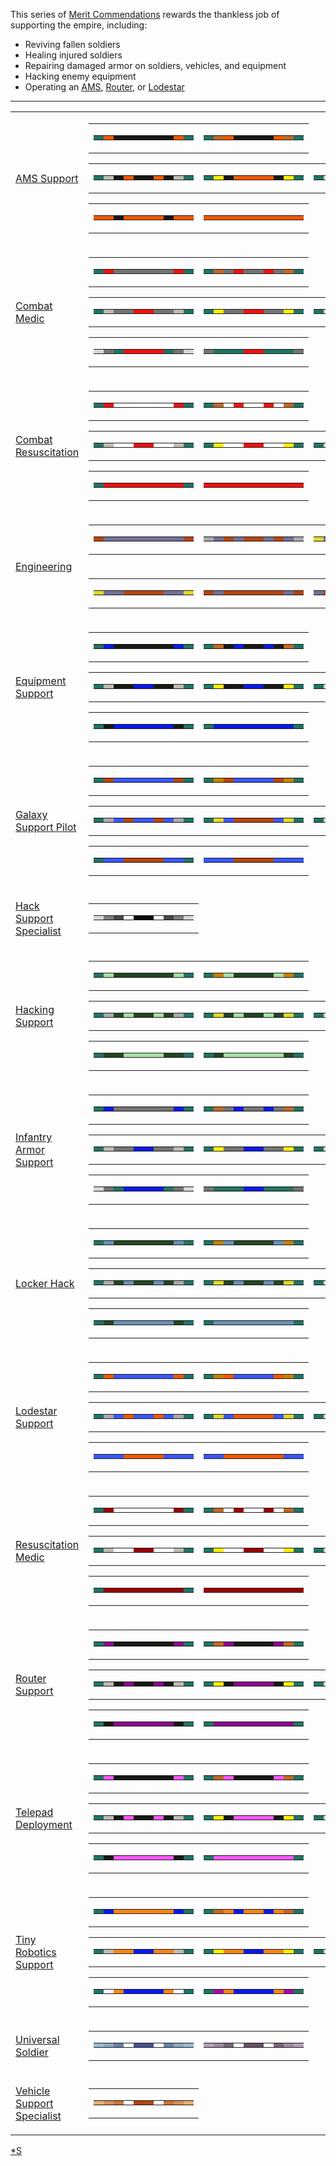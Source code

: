 This series of [Merit Commendations](Merit_Commendations.md) rewards the
thankless job of supporting the empire, including:

- Reviving fallen soldiers
- Healing injured soldiers
- Repairing damaged armor on soldiers, vehicles, and equipment
- Hacking enemy equipment
- Operating an [AMS](../vehicles/Advanced_Mobile_Station.md),
  [Router](../vehicles/Router.md), or [Lodestar](../vehicles/Lodestar.md)

<hr>
<table class="gc">
<tr>
<td>

[AMS Support](AMS_Support.md)

</td>
<td class="mitd">
<table class="qfive">
<tr>
<td>
<table class="mir">
<tr>
<td bgcolor="#217464">
</td>
<td bgcolor="#F15800">
</td>
<td bgcolor="#171814">
</td>
<td bgcolor="#171814">
</td>
<td bgcolor="#171814">
</td>
<td bgcolor="#171814">
</td>
<td bgcolor="#171814">
</td>
<td bgcolor="#171814">
</td>
<td bgcolor="#F15800">
</td>
<td bgcolor="#217464">
</td>
</tr>
</table>
</td>
<td>
<table class="mir">
<tr>
<td bgcolor="#217464">
</td>
<td bgcolor="#C26824">
</td>
<td bgcolor="#F15800">
</td>
<td bgcolor="#171814">
</td>
<td bgcolor="#171814">
</td>
<td bgcolor="#171814">
</td>
<td bgcolor="#171814">
</td>
<td bgcolor="#F15800">
</td>
<td bgcolor="#C26824">
</td>
<td bgcolor="#217464">
</td>
</tr>
</table>
</td>
</tr>
</table>
<table class="gc">
<tr>
<td>
<table class="mir">
<tr>
<td bgcolor="#217464">
</td>
<td bgcolor="#BEBCB1">
</td>
<td bgcolor="#171814">
</td>
<td bgcolor="#F15800">
</td>
<td bgcolor="#171814">
</td>
<td bgcolor="#171814">
</td>
<td bgcolor="#F15800">
</td>
<td bgcolor="#171814">
</td>
<td bgcolor="#BEBCB1">
</td>
<td bgcolor="#217464">
</td>
</tr>
</table>
</td>
<td>
<table class="mir">
<tr>
<td bgcolor="#217464">
</td>
<td bgcolor="#FEEF04">
</td>
<td bgcolor="#171814">
</td>
<td bgcolor="#F15800">
</td>
<td bgcolor="#F15800">
</td>
<td bgcolor="#F15800">
</td>
<td bgcolor="#F15800">
</td>
<td bgcolor="#171814">
</td>
<td bgcolor="#FEEF04">
</td>
<td bgcolor="#217464">
</td>
</tr>
</table>
</td>
<td>
<table class="mir">
<tr>
<td bgcolor="#217464">
</td>
<td bgcolor="#D7D7D8">
</td>
<td bgcolor="#171814">
</td>
<td bgcolor="#F15800">
</td>
<td bgcolor="#F15800">
</td>
<td bgcolor="#F15800">
</td>
<td bgcolor="#F15800">
</td>
<td bgcolor="#171814">
</td>
<td bgcolor="#D7D7D8">
</td>
<td bgcolor="#217464">
</td>
</tr>
</table>
</td>
</tr>
</table>
<table class="qfive">
<tr>
<td>
<table class="mir">
<tr>
<td bgcolor="#F15800">
</td>
<td bgcolor="#F15800">
</td>
<td bgcolor="#171814">
</td>
<td bgcolor="#F15800">
</td>
<td bgcolor="#F15800">
</td>
<td bgcolor="#F15800">
</td>
<td bgcolor="#F15800">
</td>
<td bgcolor="#171814">
</td>
<td bgcolor="#F15800">
</td>
<td bgcolor="#F15800">
</td>
</tr>
</table>
</td>
<td>
<table class="mir">
<tr>
<td bgcolor="#F15800">
</td>
<td bgcolor="#F15800">
</td>
<td bgcolor="#F15800">
</td>
<td bgcolor="#F15800">
</td>
<td bgcolor="#F15800">
</td>
<td bgcolor="#F15800">
</td>
<td bgcolor="#F15800">
</td>
<td bgcolor="#F15800">
</td>
<td bgcolor="#F15800">
</td>
<td bgcolor="#F15800">
</tr>
</table>
</td>
</tr>
</table>
</td>
</tr>
<tr>
<td>

[Combat Medic](Combat_Medic.md)

</td>
<td class="mitd">
<table class="qfive">
<tr>
<td>
<table class="mir">
<tr>
<td bgcolor="#217464">
</td>
<td bgcolor="#F2100F">
</td>
<td bgcolor="#757473">
</td>
<td bgcolor="#757473">
</td>
<td bgcolor="#757473">
</td>
<td bgcolor="#757473">
</td>
<td bgcolor="#757473">
</td>
<td bgcolor="#757473">
</td>
<td bgcolor="#F2100F">
</td>
<td bgcolor="#217464">
</td>
</tr>
</table>
</td>
<td>
<table class="mir">
<tr>
<td bgcolor="#217464">
</td>
<td bgcolor="#C26824">
</td>
<td bgcolor="#757473">
</td>
<td bgcolor="#F2100F">
</td>
<td bgcolor="#757473">
</td>
<td bgcolor="#757473">
</td>
<td bgcolor="#F2100F">
</td>
<td bgcolor="#757473">
</td>
<td bgcolor="#C26824">
</td>
<td bgcolor="#217464">
</td>
</tr>
</table>
</td>
</tr>
</table>
<table class="gc">
<tr>
<td>
<table class="mir">
<tr>
<td bgcolor="#217464">
</td>
<td bgcolor="#BEBCB1">
</td>
<td bgcolor="#757473">
</td>
<td bgcolor="#757473">
</td>
<td bgcolor="#F2100F">
</td>
<td bgcolor="#F2100F">
</td>
<td bgcolor="#757473">
</td>
<td bgcolor="#757473">
</td>
<td bgcolor="#BEBCB1">
</td>
<td bgcolor="#217464">
</td>
</tr>
</table>
</td>
<td>
<table  class="mir">
<tr>
<td bgcolor="#217464">
</td>
<td bgcolor="#FEEF04">
</td>
<td bgcolor="#757473">
</td>
<td bgcolor="#757473">
</td>
<td bgcolor="#F2100F">
</td>
<td bgcolor="#F2100F">
</td>
<td bgcolor="#757473">
</td>
<td bgcolor="#757473">
</td>
<td bgcolor="#FEEF04">
</td>
<td bgcolor="#217464">
</td>
</tr>
</table>
</td>
<td>
<table  class="mir">
<tr>
<td bgcolor="#217464">
</td>
<td bgcolor="#D7D7D8">
</td>
<td bgcolor="#757473">
</td>
<td bgcolor="#F2100F">
</td>
<td bgcolor="#F2100F">
</td>
<td bgcolor="#F2100F">
</td>
<td bgcolor="#F2100F">
</td>
<td bgcolor="#757473">
</td>
<td bgcolor="#D7D7D8">
</td>
<td bgcolor="#217464">
</td>
</tr>
</table>
</td>
</tr>
</table>
<table class="qfive">
<tr>
<td>
<table class="mir">
<tr>
<td bgcolor="#D7D7D8">
</td>
<td bgcolor="#757473">
</td>
<td bgcolor="#217464">
</td>
<td bgcolor="#F2100F">
</td>
<td bgcolor="#F2100F">
</td>
<td bgcolor="#F2100F">
</td>
<td bgcolor="#F2100F">
</td>
<td bgcolor="#217464">
</td>
<td bgcolor="#757473">
</td>
<td bgcolor="#D7D7D8">
</td>
</tr>
</table>
</td>
<td>
<table  class="mir">
<tr>
<td bgcolor="#757473">
</td>
<td bgcolor="#217464">
</td>
<td bgcolor="#217464">
</td>
<td bgcolor="#217464">
</td>
<td bgcolor="#F2100F">
</td>
<td bgcolor="#F2100F">
</td>
<td bgcolor="#217464">
</td>
<td bgcolor="#217464">
</td>
<td bgcolor="#217464">
</td>
<td bgcolor="#757473">
</tr>
</table>
</td>
</tr>
</table>
</td>
</tr>
<tr>
<td>

[Combat Resuscitation](Combat_Resuscitation.md)

</td>
<td class="mitd">
<table class="qfive">
<tr>
<td>
<table class="mir">
<tr>
<td bgcolor="#217464">
</td>
<td bgcolor="#F2100F">
</td>
<td bgcolor="#FEFEFE">
</td>
<td bgcolor="#FEFEFE">
</td>
<td bgcolor="#FEFEFE">
</td>
<td bgcolor="#FEFEFE">
</td>
<td bgcolor="#FEFEFE">
</td>
<td bgcolor="#FEFEFE">
</td>
<td bgcolor="#F2100F">
</td>
<td bgcolor="#217464">
</td>
</tr>
</table>
</td>
<td>
<table  class="mir">
<tr>
<td bgcolor="#217464">
</td>
<td bgcolor="#C26824">
</td>
<td bgcolor="#FEFEFE">
</td>
<td bgcolor="#F2100F">
</td>
<td bgcolor="#FEFEFE">
</td>
<td bgcolor="#FEFEFE">
</td>
<td bgcolor="#F2100F">
</td>
<td bgcolor="#FEFEFE">
</td>
<td bgcolor="#C26824">
</td>
<td bgcolor="#217464">
</td>
</tr>
</table>
</td>
</tr>
</table>
<table class="gc">
<tr>
<td>
<table class="mir">
<tr>
<td bgcolor="#217464">
</td>
<td bgcolor="#BEBCB1">
</td>
<td bgcolor="#FEFEFE">
</td>
<td bgcolor="#FEFEFE">
</td>
<td bgcolor="#F2100F">
</td>
<td bgcolor="#F2100F">
</td>
<td bgcolor="#FEFEFE">
</td>
<td bgcolor="#FEFEFE">
</td>
<td bgcolor="#BEBCB1">
</td>
<td bgcolor="#217464">
</td>
</tr>
</table>
</td>
<td>
<table  class="mir">
<tr>
<td bgcolor="#217464">
</td>
<td bgcolor="#FEEF04">
</td>
<td bgcolor="#FEFEFE">
</td>
<td bgcolor="#FEFEFE">
</td>
<td bgcolor="#F2100F">
</td>
<td bgcolor="#F2100F">
</td>
<td bgcolor="#FEFEFE">
</td>
<td bgcolor="#FEFEFE">
</td>
<td bgcolor="#FEEF04">
</td>
<td bgcolor="#217464">
</td>
</tr>
</table>
</td>
<td>
<table  class="mir">
<tr>
<td bgcolor="#217464">
</td>
<td bgcolor="#D7D7D8">
</td>
<td bgcolor="#F2100F">
</td>
<td bgcolor="#F2100F">
</td>
<td bgcolor="#F2100F">
</td>
<td bgcolor="#F2100F">
</td>
<td bgcolor="#F2100F">
</td>
<td bgcolor="#F2100F">
</td>
<td bgcolor="#D7D7D8">
</td>
<td bgcolor="#217464">
</td>
</tr>
</table>
</td>
</tr>
</table>
<table class="qfive">
<tr>
<td>
<table class="mir">
<tr>
<td bgcolor="#217464">
</td>
<td bgcolor="#F2100F">
</td>
<td bgcolor="#F2100F">
</td>
<td bgcolor="#F2100F">
</td>
<td bgcolor="#F2100F">
</td>
<td bgcolor="#F2100F">
</td>
<td bgcolor="#F2100F">
</td>
<td bgcolor="#F2100F">
</td>
<td bgcolor="#F2100F">
</td>
<td bgcolor="#217464">
</td>
</tr>
</table>
</td>
<td>
<table  class="mir">
<tr>
<td bgcolor="#F2100F">
</td>
<td bgcolor="#F2100F">
</td>
<td bgcolor="#F2100F">
</td>
<td bgcolor="#F2100F">
</td>
<td bgcolor="#F2100F">
</td>
<td bgcolor="#F2100F">
</td>
<td bgcolor="#F2100F">
</td>
<td bgcolor="#F2100F">
</td>
<td bgcolor="#F2100F">
</td>
<td bgcolor="#F2100F">
</tr>
</table>
</td>
</tr>
</table>
</td>
</tr>
<tr>
<td rowspan="2">

[Engineering](Engineering_(Merit).md)

</td>
<td class="mit">
<table  class="gc">
<tr>
<td>
<table class="mir">
<tr>
<td bgcolor="#B7440E">
</td>
<td bgcolor="#726F9A">
</td>
<td bgcolor="#726F9A">
</td>
<td bgcolor="#726F9A">
</td>
<td bgcolor="#726F9A">
</td>
<td bgcolor="#726F9A">
</td>
<td bgcolor="#726F9A">
</td>
<td bgcolor="#726F9A">
</td>
<td bgcolor="#726F9A">
</td>
<td bgcolor="#B7440E">
</td>
</tr>
</table>
</td>
<td>
<table class="mir">
<tr>
<td bgcolor="#AAAAAA">
</td>
<td bgcolor="#726F9A">
</td>
<td bgcolor="#B7440E">
</td>
<td bgcolor="#726F9A">
</td>
<td bgcolor="#B7440E">
</td>
<td bgcolor="#B7440E">
</td>
<td bgcolor="#726F9A">
</td>
<td bgcolor="#B7440E">
</td>
<td bgcolor="#726F9A">
</td>
<td bgcolor="#AAAAAA">
</td>
</tr>
</table>
</td>
<td>
<table class="mir">
<tr>
<td bgcolor="#DFD928">
</td>
<td bgcolor="#726F9A">
</td>
<td bgcolor="#726F9A">
</td>
<td bgcolor="#B7440E">
</td>
<td bgcolor="#B7440E">
</td>
<td bgcolor="#B7440E">
</td>
<td bgcolor="#B7440E">
</td>
<td bgcolor="#726F9A">
</td>
<td bgcolor="#726F9A">
</td>
<td bgcolor="#DFD928">
</td>
</tr>
</table>
</td>
</tr>
</table>
</td>
</tr>
<td class="mib">
<table  class="gc">
<tr>
<td>
<table class="mir">
<tr>
<td bgcolor="#DFD928">
</td>
<td bgcolor="#726F9A">
</td>
<td bgcolor="#726F9A">
</td>
<td bgcolor="#B7440E">
</td>
<td bgcolor="#B7440E">
</td>
<td bgcolor="#B7440E">
</td>
<td bgcolor="#B7440E">
</td>
<td bgcolor="#726F9A">
</td>
<td bgcolor="#726F9A">
</td>
<td bgcolor="#DFD928">
</td>
</tr>
</table>
</td>
<td>
<table class="mir">
<tr>
<td bgcolor="#B7440E">
</td>
<td bgcolor="#726F9A">
</td>
<td bgcolor="#B7440E">
</td>
<td bgcolor="#B7440E">
</td>
<td bgcolor="#B7440E">
</td>
<td bgcolor="#B7440E">
</td>
<td bgcolor="#B7440E">
</td>
<td bgcolor="#B7440E">
</td>
<td bgcolor="#726F9A">
</td>
<td bgcolor="#B7440E">
</td>
</tr>
</table>
</td>
<td>
<table class="mir">
<tr>
<td bgcolor="#726F9A">
</td>
<td bgcolor="#B7440E">
</td>
<td bgcolor="#B7440E">
</td>
<td bgcolor="#B7440E">
</td>
<td bgcolor="#B7440E">
</td>
<td bgcolor="#B7440E">
</td>
<td bgcolor="#B7440E">
</td>
<td bgcolor="#B7440E">
</td>
<td bgcolor="#B7440E">
</td>
<td bgcolor="#726F9A">
</td>
</tr>
</table>
</td>
</tr>
</table>
</td>
<tr>
<td>

[Equipment Support](Equipment_Support.md)

</td>
<td class="mitd">
<table class="qfive">
<tr>
<td>
<table class="mir">
<tr>
<td bgcolor="#217464">
</td>
<td bgcolor="#0918F0">
</td>
<td bgcolor="#171814">
</td>
<td bgcolor="#171814">
</td>
<td bgcolor="#171814">
</td>
<td bgcolor="#171814">
</td>
<td bgcolor="#171814">
</td>
<td bgcolor="#171814">
</td>
<td bgcolor="#0918F0">
</td>
<td bgcolor="#217464">
</td>
</tr>
</table>
</td>
<td>
<table  class="mir">
<tr>
<td bgcolor="#217464">
</td>
<td bgcolor="#C26824">
</td>
<td bgcolor="#171814">
</td>
<td bgcolor="#0918F0">
</td>
<td bgcolor="#171814">
</td>
<td bgcolor="#171814">
</td>
<td bgcolor="#0918F0">
</td>
<td bgcolor="#171814">
</td>
<td bgcolor="#C26824">
</td>
<td bgcolor="#217464">
</td>
</tr>
</table>
</td>
</tr>
</table>
<table class="gc">
<tr>
<td>
<table class="mir">
<tr>
<td bgcolor="#217464">
</td>
<td bgcolor="#BEBCB1">
</td>
<td bgcolor="#171814">
</td>
<td bgcolor="#171814">
</td>
<td bgcolor="#0918F0">
</td>
<td bgcolor="#0918F0">
</td>
<td bgcolor="#171814">
</td>
<td bgcolor="#171814">
</td>
<td bgcolor="#BEBCB1">
</td>
<td bgcolor="#217464">
</td>
</tr>
</table>
</td>
<td>
<table  class="mir">
<tr>
<td bgcolor="#217464">
</td>
<td bgcolor="#FEEF04">
</td>
<td bgcolor="#171814">
</td>
<td bgcolor="#171814">
</td>
<td bgcolor="#0918F0">
</td>
<td bgcolor="#0918F0">
</td>
<td bgcolor="#171814">
</td>
<td bgcolor="#171814">
</td>
<td bgcolor="#FEEF04">
</td>
<td bgcolor="#217464">
</td>
</tr>
</table>
</td>
<td>
<table  class="mir">
<tr>
<td bgcolor="#217464">
</td>
<td bgcolor="#D7D7D8">
</td>
<td bgcolor="#171814">
</td>
<td bgcolor="#0918F0">
</td>
<td bgcolor="#0918F0">
</td>
<td bgcolor="#0918F0">
</td>
<td bgcolor="#0918F0">
</td>
<td bgcolor="#171814">
</td>
<td bgcolor="#D7D7D8">
</td>
<td bgcolor="#217464">
</td>
</tr>
</table>
</td>
</tr>
</table>
<table class="qfive">
<tr>
<td>
<table class="mir">
<tr>
<td bgcolor="#217464">
</td>
<td bgcolor="#171814">
</td>
<td bgcolor="#0918F0">
</td>
<td bgcolor="#0918F0">
</td>
<td bgcolor="#0918F0">
</td>
<td bgcolor="#0918F0">
</td>
<td bgcolor="#0918F0">
</td>
<td bgcolor="#0918F0">
</td>
<td bgcolor="#171814">
</td>
<td bgcolor="#217464">
</td>
</tr>
</table>
</td>
<td>
<table  class="mir">
<tr>
<td bgcolor="#217464">
</td>
<td bgcolor="#0918F0">
</td>
<td bgcolor="#0918F0">
</td>
<td bgcolor="#0918F0">
</td>
<td bgcolor="#0918F0">
</td>
<td bgcolor="#0918F0">
</td>
<td bgcolor="#0918F0">
</td>
<td bgcolor="#0918F0">
</td>
<td bgcolor="#0918F0">
</td>
<td bgcolor="#217464">
</tr>
</table>
</td>
</tr>
</table>
</td>
</tr>
<tr>
<td>

[Galaxy Support Pilot](Galaxy_Support_Pilot.md)

</td>
<td class="mitd">
<table class="qfive">
<tr>
<td>
<table class="mir">
<tr>
<td bgcolor="#217464">
</td>
<td bgcolor="#B6450E">
</td>
<td bgcolor="#3B57FE">
</td>
<td bgcolor="#3B57FE">
</td>
<td bgcolor="#3B57FE">
</td>
<td bgcolor="#3B57FE">
</td>
<td bgcolor="#3B57FE">
</td>
<td bgcolor="#3B57FE">
</td>
<td bgcolor="#B6450E">
</td>
<td bgcolor="#217464">
</td>
</tr>
</table>
</td>
<td>
<table  class="mir">
<tr>
<td bgcolor="#217464">
</td>
<td bgcolor="#C58200">
</td>
<td bgcolor="#B6450E">
</td>
<td bgcolor="#3B57FE">
</td>
<td bgcolor="#3B57FE">
</td>
<td bgcolor="#3B57FE">
</td>
<td bgcolor="#3B57FE">
</td>
<td bgcolor="#B6450E">
</td>
<td bgcolor="#C58200">
</td>
<td bgcolor="#217464">
</td>
</tr>
</table>
</td>
</tr>
</table>
<table class="gc">
<tr>
<td>
<table class="mir">
<tr>
<td bgcolor="#217464">
</td>
<td bgcolor="#AAAAAA">
</td>
<td bgcolor="#3B57FE">
</td>
<td bgcolor="#B6450E">
</td>
<td bgcolor="#3B57FE">
</td>
<td bgcolor="#3B57FE">
</td>
<td bgcolor="#B6450E">
</td>
<td bgcolor="#3B57FE">
</td>
<td bgcolor="#AAAAAA">
</td>
<td bgcolor="#217464">
</td>
</tr>
</table>
</td>
<td>
<table  class="mir">
<tr>
<td bgcolor="#217464">
</td>
<td bgcolor="#DFD928">
</td>
<td bgcolor="#3B57FE">
</td>
<td bgcolor="#B6450E">
</td>
<td bgcolor="#B6450E">
</td>
<td bgcolor="#B6450E">
</td>
<td bgcolor="#B6450E">
</td>
<td bgcolor="#3B57FE">
</td>
<td bgcolor="#DFD928">
</td>
<td bgcolor="#217464">
</td>
</tr>
</table>
</td>
<td>
<table  class="mir">
<tr>
<td bgcolor="#217464">
</td>
<td bgcolor="#D8D5DC">
</td>
<td bgcolor="#3B57FE">
</td>
<td bgcolor="#B6450E">
</td>
<td bgcolor="#B6450E">
</td>
<td bgcolor="#B6450E">
</td>
<td bgcolor="#B6450E">
</td>
<td bgcolor="#3B57FE">
</td>
<td bgcolor="#D8D5DC">
</td>
<td bgcolor="#217464">
</td>
</tr>
</table>
</td>
</tr>
</table>
<table class="qfive">
<tr>
<td>
<table class="mir">
<tr>
<td bgcolor="#217464">
</td>
<td bgcolor="#3B57FE">
</td>
<td bgcolor="#3B57FE">
</td>
<td bgcolor="#B6450E">
</td>
<td bgcolor="#B6450E">
</td>
<td bgcolor="#B6450E">
</td>
<td bgcolor="#B6450E">
</td>
<td bgcolor="#3B57FE">
</td>
<td bgcolor="#3B57FE">
</td>
<td bgcolor="#217464">
</td>
</tr>
</table>
</td>
<td>
<table  class="mir">
<tr>
<td bgcolor="#3B57FE">
</td>
<td bgcolor="#3B57FE">
</td>
<td bgcolor="#3B57FE">
</td>
<td bgcolor="#B6450E">
</td>
<td bgcolor="#B6450E">
</td>
<td bgcolor="#B6450E">
</td>
<td bgcolor="#B6450E">
</td>
<td bgcolor="#3B57FE">
</td>
<td bgcolor="#3B57FE">
</td>
<td bgcolor="#3B57FE">
</tr>
</table>
</td>
</tr>
</table>
</td>
</tr>
<tr>
<td>

[Hack Support Specialist](Hack_Support_Specialist.md)

</td>
<td class="mitd">
<table  class="gc">
<tr>
<td>
<table class="qone">
<tr>
<td bgcolor="#d7d7d8">
</td>
<td bgcolor="#7d7d7e">
</td>
<td bgcolor="#474747">
</td>
<td bgcolor="#fefefe">
</td>
<td bgcolor="#0d090a">
</td>
<td bgcolor="#0d090a">
</td>
<td bgcolor="#fefefe">
</td>
<td bgcolor="#474747">
</td>
<td bgcolor="#7d7d7e">
</td>
<td bgcolor="#d7d7d8">
</td>
</tr>
</table>
</td>
</tr>
</table>
</tr>
<tr>
<td>

[Hacking Support](Hacking_Support.md)

</td>
<td class="mitd">
<table class="qfive">
<tr>
<td>
<table class="mir">
<tr>
<td bgcolor="#217464">
</td>
<td bgcolor="#A7E1A2">
</td>
<td bgcolor="#224521">
</td>
<td bgcolor="#224521">
</td>
<td bgcolor="#224521">
</td>
<td bgcolor="#224521">
</td>
<td bgcolor="#224521">
</td>
<td bgcolor="#224521">
</td>
<td bgcolor="#A7E1A2">
</td>
<td bgcolor="#217464">
</td>
</tr>
</table>
</td>
<td>
<table  class="mir">
<tr>
<td bgcolor="#217464">
</td>
<td bgcolor="#C58200">
</td>
<td bgcolor="#A7E1A2">
</td>
<td bgcolor="#224521">
</td>
<td bgcolor="#224521">
</td>
<td bgcolor="#224521">
</td>
<td bgcolor="#224521">
</td>
<td bgcolor="#A7E1A2">
</td>
<td bgcolor="#C58200">
</td>
<td bgcolor="#217464">
</td>
</tr>
</table>
</td>
</tr>
</table>
<table class="gc">
<tr>
<td>
<table class="mir">
<tr>
<td bgcolor="#217464">
</td>
<td bgcolor="#AAAAAA">
</td>
<td bgcolor="#224521">
</td>
<td bgcolor="#A7E1A2">
</td>
<td bgcolor="#224521">
</td>
<td bgcolor="#224521">
</td>
<td bgcolor="#A7E1A2">
</td>
<td bgcolor="#224521">
</td>
<td bgcolor="#AAAAAA">
</td>
<td bgcolor="#217464">
</td>
</tr>
</table>
</td>
<td>
<table  class="mir">
<tr>
<td bgcolor="#217464">
</td>
<td bgcolor="#DFD928">
</td>
<td bgcolor="#224521">
</td>
<td bgcolor="#A7E1A2">
</td>
<td bgcolor="#224521">
</td>
<td bgcolor="#224521">
</td>
<td bgcolor="#A7E1A2">
</td>
<td bgcolor="#224521">
</td>
<td bgcolor="#DFD928">
</td>
<td bgcolor="#217464">
</td>
</tr>
</table>
</td>
<td>
<table  class="mir">
<tr>
<td bgcolor="#217464">
</td>
<td bgcolor="#D8D5DC">
</td>
<td bgcolor="#224521">
</td>
<td bgcolor="#A7E1A2">
</td>
<td bgcolor="#A7E1A2">
</td>
<td bgcolor="#A7E1A2">
</td>
<td bgcolor="#A7E1A2">
</td>
<td bgcolor="#224521">
</td>
<td bgcolor="#D8D5DC">
</td>
<td bgcolor="#217464">
</td>
</tr>
</table>
</td>
</tr>
</table>
<table class="qfive">
<tr>
<td>
<table class="mir">
<tr>
<td bgcolor="#217464">
</td>
<td bgcolor="#224521">
</td>
<td bgcolor="#224521">
</td>
<td bgcolor="#A7E1A2">
</td>
<td bgcolor="#A7E1A2">
</td>
<td bgcolor="#A7E1A2">
</td>
<td bgcolor="#A7E1A2">
</td>
<td bgcolor="#224521">
</td>
<td bgcolor="#224521">
</td>
<td bgcolor="#217464">
</td>
</tr>
</table>
</td>
<td>
<table  class="mir">
<tr>
<td bgcolor="#217464">
</td>
<td bgcolor="#224521">
</td>
<td bgcolor="#A7E1A2">
</td>
<td bgcolor="#A7E1A2">
</td>
<td bgcolor="#A7E1A2">
</td>
<td bgcolor="#A7E1A2">
</td>
<td bgcolor="#A7E1A2">
</td>
<td bgcolor="#A7E1A2">
</td>
<td bgcolor="#224521">
</td>
<td bgcolor="#217464">
</tr>
</table>
</td>
</tr>
</table>
</td>
</tr>
<tr>
<td>

[Infantry Armor Support](Infantry_Armor_Support.md)

</td>
<td class="mitd">
<table class="qfive">
<tr>
<td>
<table class="mir">
<tr>
<td bgcolor="#217464">
</td>
<td bgcolor="#0918F0">
</td>
<td bgcolor="#757473">
</td>
<td bgcolor="#757473">
</td>
<td bgcolor="#757473">
</td>
<td bgcolor="#757473">
</td>
<td bgcolor="#757473">
</td>
<td bgcolor="#757473">
</td>
<td bgcolor="#0918F0">
</td>
<td bgcolor="#217464">
</td>
</tr>
</table>
</td>
<td>
<table  class="mir">
<tr>
<td bgcolor="#217464">
</td>
<td bgcolor="#C26824">
</td>
<td bgcolor="#757473">
</td>
<td bgcolor="#0918F0">
</td>
<td bgcolor="#757473">
</td>
<td bgcolor="#757473">
</td>
<td bgcolor="#0918F0">
</td>
<td bgcolor="#757473">
</td>
<td bgcolor="#C26824">
</td>
<td bgcolor="#217464">
</td>
</tr>
</table>
</td>
</tr>
</table>
<table class="gc">
<tr>
<td>
<table class="mir">
<tr>
<td bgcolor="#217464">
</td>
<td bgcolor="#BEBCB1">
</td>
<td bgcolor="#757473">
</td>
<td bgcolor="#757473">
</td>
<td bgcolor="#0918F0">
</td>
<td bgcolor="#0918F0">
</td>
<td bgcolor="#757473">
</td>
<td bgcolor="#757473">
</td>
<td bgcolor="#BEBCB1">
</td>
<td bgcolor="#217464">
</td>
</tr>
</table>
</td>
<td>
<table  class="mir">
<tr>
<td bgcolor="#217464">
</td>
<td bgcolor="#FEEF04">
</td>
<td bgcolor="#757473">
</td>
<td bgcolor="#757473">
</td>
<td bgcolor="#0918F0">
</td>
<td bgcolor="#0918F0">
</td>
<td bgcolor="#757473">
</td>
<td bgcolor="#757473">
</td>
<td bgcolor="#FEEF04">
</td>
<td bgcolor="#217464">
</td>
</tr>
</table>
</td>
<td>
<table  class="mir">
<tr>
<td bgcolor="#217464">
</td>
<td bgcolor="#D7D7D8">
</td>
<td bgcolor="#757473">
</td>
<td bgcolor="#0918F0">
</td>
<td bgcolor="#0918F0">
</td>
<td bgcolor="#0918F0">
</td>
<td bgcolor="#0918F0">
</td>
<td bgcolor="#757473">
</td>
<td bgcolor="#D7D7D8">
</td>
<td bgcolor="#217464">
</td>
</tr>
</table>
</td>
</tr>
</table>
<table class="qfive">
<tr>
<td>
<table class="mir">
<tr>
<td bgcolor="#D7D7D8">
</td>
<td bgcolor="#757473">
</td>
<td bgcolor="#217464">
</td>
<td bgcolor="#0918F0">
</td>
<td bgcolor="#0918F0">
</td>
<td bgcolor="#0918F0">
</td>
<td bgcolor="#0918F0">
</td>
<td bgcolor="#217464">
</td>
<td bgcolor="#757473">
</td>
<td bgcolor="#D7D7D8">
</td>
</tr>
</table>
</td>
<td>
<table  class="mir">
<tr>
<td bgcolor="#757473">
</td>
<td bgcolor="#217464">
</td>
<td bgcolor="#217464">
</td>
<td bgcolor="#217464">
</td>
<td bgcolor="#0918F0">
</td>
<td bgcolor="#0918F0">
</td>
<td bgcolor="#217464">
</td>
<td bgcolor="#217464">
</td>
<td bgcolor="#217464">
</td>
<td bgcolor="#757473">
</tr>
</table>
</td>
</tr>
</table>
</td>
</tr>
<tr>
<td>

[Locker Hack](Locker_Hack.md)

</td>
<td class="mitd">
<table class="qfive">
<tr>
<td>
<table class="mir">
<tr>
<td bgcolor="#217464">
</td>
<td bgcolor="#6691B6">
</td>
<td bgcolor="#224521">
</td>
<td bgcolor="#224521">
</td>
<td bgcolor="#224521">
</td>
<td bgcolor="#224521">
</td>
<td bgcolor="#224521">
</td>
<td bgcolor="#224521">
</td>
<td bgcolor="#6691B6">
</td>
<td bgcolor="#217464">
</td>
</tr>
</table>
</td>
<td>
<table  class="mir">
<tr>
<td bgcolor="#217464">
</td>
<td bgcolor="#C58200">
</td>
<td bgcolor="#6691B6">
</td>
<td bgcolor="#224521">
</td>
<td bgcolor="#224521">
</td>
<td bgcolor="#224521">
</td>
<td bgcolor="#224521">
</td>
<td bgcolor="#6691B6">
</td>
<td bgcolor="#C58200">
</td>
<td bgcolor="#217464">
</td>
</tr>
</table>
</td>
</tr>
</table>
<table class="gc">
<tr>
<td>
<table class="mir">
<tr>
<td bgcolor="#217464">
</td>
<td bgcolor="#AAAAAA">
</td>
<td bgcolor="#224521">
</td>
<td bgcolor="#6691B6">
</td>
<td bgcolor="#224521">
</td>
<td bgcolor="#224521">
</td>
<td bgcolor="#6691B6">
</td>
<td bgcolor="#224521">
</td>
<td bgcolor="#AAAAAA">
</td>
<td bgcolor="#217464">
</td>
</tr>
</table>
</td>
<td>
<table  class="mir">
<tr>
<td bgcolor="#217464">
</td>
<td bgcolor="#DFD928">
</td>
<td bgcolor="#224521">
</td>
<td bgcolor="#6691B6">
</td>
<td bgcolor="#224521">
</td>
<td bgcolor="#224521">
</td>
<td bgcolor="#6691B6">
</td>
<td bgcolor="#224521">
</td>
<td bgcolor="#DFD928">
</td>
<td bgcolor="#217464">
</td>
</tr>
</table>
</td>
<td>
<table  class="mir">
<tr>
<td bgcolor="#217464">
</td>
<td bgcolor="#D8D5DC">
</td>
<td bgcolor="#224521">
</td>
<td bgcolor="#6691B6">
</td>
<td bgcolor="#6691B6">
</td>
<td bgcolor="#6691B6">
</td>
<td bgcolor="#6691B6">
</td>
<td bgcolor="#224521">
</td>
<td bgcolor="#D8D5DC">
</td>
<td bgcolor="#217464">
</td>
</tr>
</table>
</td>
</tr>
</table>
<table class="qfive">
<tr>
<td>
<table class="mir">
<tr>
<td bgcolor="#217464">
</td>
<td bgcolor="#224521">
</td>
<td bgcolor="#6691B6">
</td>
<td bgcolor="#6691B6">
</td>
<td bgcolor="#6691B6">
</td>
<td bgcolor="#6691B6">
</td>
<td bgcolor="#6691B6">
</td>
<td bgcolor="#6691B6">
</td>
<td bgcolor="#224521">
</td>
<td bgcolor="#217464">
</td>
</tr>
</table>
</td>
<td>
<table  class="mir">
<tr>
<td bgcolor="#217464">
</td>
<td bgcolor="#6691B6">
</td>
<td bgcolor="#6691B6">
</td>
<td bgcolor="#6691B6">
</td>
<td bgcolor="#6691B6">
</td>
<td bgcolor="#6691B6">
</td>
<td bgcolor="#6691B6">
</td>
<td bgcolor="#6691B6">
</td>
<td bgcolor="#6691B6">
</td>
<td bgcolor="#217464">
</tr>
</table>
</td>
</tr>
</table>
</td>
</tr>
<tr>
<td>

[Lodestar Support](Lodestar_Support.md)

</td>
<td class="mitd">
<table class="qfive">
<tr>
<td>
<table class="mir">
<tr>
<td bgcolor="#217464">
</td>
<td bgcolor="#F15800">
</td>
<td bgcolor="#3B57FE">
</td>
<td bgcolor="#3B57FE">
</td>
<td bgcolor="#3B57FE">
</td>
<td bgcolor="#3B57FE">
</td>
<td bgcolor="#3B57FE">
</td>
<td bgcolor="#3B57FE">
</td>
<td bgcolor="#F15800">
</td>
<td bgcolor="#217464">
</td>
</tr>
</table>
</td>
<td>
<table  class="mir">
<tr>
<td bgcolor="#217464">
</td>
<td bgcolor="#C58200">
</td>
<td bgcolor="#F15800">
</td>
<td bgcolor="#3B57FE">
</td>
<td bgcolor="#3B57FE">
</td>
<td bgcolor="#3B57FE">
</td>
<td bgcolor="#3B57FE">
</td>
<td bgcolor="#F15800">
</td>
<td bgcolor="#C58200">
</td>
<td bgcolor="#217464">
</td>
</tr>
</table>
</td>
</tr>
</table>
<table class="gc">
<tr>
<td>
<table class="mir">
<tr>
<td bgcolor="#217464">
</td>
<td bgcolor="#AAAAAA">
</td>
<td bgcolor="#3B57FE">
</td>
<td bgcolor="#F15800">
</td>
<td bgcolor="#3B57FE">
</td>
<td bgcolor="#3B57FE">
</td>
<td bgcolor="#F15800">
</td>
<td bgcolor="#3B57FE">
</td>
<td bgcolor="#AAAAAA">
</td>
<td bgcolor="#217464">
</td>
</tr>
</table>
</td>
<td>
<table  class="mir">
<tr>
<td bgcolor="#217464">
</td>
<td bgcolor="#DFD928">
</td>
<td bgcolor="#3B57FE">
</td>
<td bgcolor="#F15800">
</td>
<td bgcolor="#F15800">
</td>
<td bgcolor="#F15800">
</td>
<td bgcolor="#F15800">
</td>
<td bgcolor="#3B57FE">
</td>
<td bgcolor="#DFD928">
</td>
<td bgcolor="#217464">
</td>
</tr>
</table>
</td>
<td>
<table  class="mir">
<tr>
<td bgcolor="#217464">
</td>
<td bgcolor="#D8D5DC">
</td>
<td bgcolor="#3B57FE">
</td>
<td bgcolor="#F15800">
</td>
<td bgcolor="#F15800">
</td>
<td bgcolor="#F15800">
</td>
<td bgcolor="#F15800">
</td>
<td bgcolor="#3B57FE">
</td>
<td bgcolor="#D8D5DC">
</td>
<td bgcolor="#217464">
</td>
</tr>
</table>
</td>
</tr>
</table>
<table class="qfive">
<tr>
<td>
<table class="mir">
<tr>
<td bgcolor="#3B57FE">
</td>
<td bgcolor="#3B57FE">
</td>
<td bgcolor="#3B57FE">
</td>
<td bgcolor="#F15800">
</td>
<td bgcolor="#F15800">
</td>
<td bgcolor="#F15800">
</td>
<td bgcolor="#F15800">
</td>
<td bgcolor="#3B57FE">
</td>
<td bgcolor="#3B57FE">
</td>
<td bgcolor="#3B57FE">
</td>
</tr>
</table>
</td>
<td>
<table  class="mir">
<tr>
<td bgcolor="#3B57FE">
</td>
<td bgcolor="#3B57FE">
</td>
<td bgcolor="#F15800">
</td>
<td bgcolor="#F15800">
</td>
<td bgcolor="#F15800">
</td>
<td bgcolor="#F15800">
</td>
<td bgcolor="#F15800">
</td>
<td bgcolor="#F15800">
</td>
<td bgcolor="#3B57FE">
</td>
<td bgcolor="#3B57FE">
</tr>
</table>
</td>
</tr>
</table>
</td>
</tr>
<tr>
<td>

[Resuscitation Medic](../locations/Resuscitation_Medic.md)

</td>
<td class="mitd">
<table class="qfive">
<tr>
<td>
<table class="mir">
<tr>
<td bgcolor="#217464">
</td>
<td bgcolor="#9C0003">
</td>
<td bgcolor="#FEFEFE">
</td>
<td bgcolor="#FEFEFE">
</td>
<td bgcolor="#FEFEFE">
</td>
<td bgcolor="#FEFEFE">
</td>
<td bgcolor="#FEFEFE">
</td>
<td bgcolor="#FEFEFE">
</td>
<td bgcolor="#9C0003">
</td>
<td bgcolor="#217464">
</td>
</tr>
</table>
</td>
<td>
<table class="mir">
<tr>
<td bgcolor="#217464">
</td>
<td bgcolor="#C26824">
</td>
<td bgcolor="#FEFEFE">
</td>
<td bgcolor="#9C0003">
</td>
<td bgcolor="#FEFEFE">
</td>
<td bgcolor="#FEFEFE">
</td>
<td bgcolor="#9C0003">
</td>
<td bgcolor="#FEFEFE">
</td>
<td bgcolor="#C26824">
</td>
<td bgcolor="#217464">
</td>
</tr>
</table>
</td>
</tr>
</table>
<table class="gc">
<tr>
<td>
<table class="mir">
<tr>
<td bgcolor="#217464">
</td>
<td bgcolor="#BEBCB1">
</td>
<td bgcolor="#FEFEFE">
</td>
<td bgcolor="#FEFEFE">
</td>
<td bgcolor="#9C0003">
</td>
<td bgcolor="#9C0003">
</td>
<td bgcolor="#FEFEFE">
</td>
<td bgcolor="#FEFEFE">
</td>
<td bgcolor="#BEBCB1">
</td>
<td bgcolor="#217464">
</td>
</tr>
</table>
</td>
<td>
<table  class="mir">
<tr>
<td bgcolor="#217464">
</td>
<td bgcolor="#FEEF04">
</td>
<td bgcolor="#FEFEFE">
</td>
<td bgcolor="#FEFEFE">
</td>
<td bgcolor="#9C0003">
</td>
<td bgcolor="#9C0003">
</td>
<td bgcolor="#FEFEFE">
</td>
<td bgcolor="#FEFEFE">
</td>
<td bgcolor="#FEEF04">
</td>
<td bgcolor="#217464">
</td>
</tr>
</table>
</td>
<td>
<table  class="mir">
<tr>
<td bgcolor="#217464">
</td>
<td bgcolor="#D7D7D8">
</td>
<td bgcolor="#9C0003">
</td>
<td bgcolor="#9C0003">
</td>
<td bgcolor="#9C0003">
</td>
<td bgcolor="#9C0003">
</td>
<td bgcolor="#9C0003">
</td>
<td bgcolor="#9C0003">
</td>
<td bgcolor="#D7D7D8">
</td>
<td bgcolor="#217464">
</td>
</tr>
</table>
</td>
</tr>
</table>
<table class="qfive">
<tr>
<td>
<table class="mir">
<tr>
<td bgcolor="#217464">
</td>
<td bgcolor="#9C0003">
</td>
<td bgcolor="#9C0003">
</td>
<td bgcolor="#9C0003">
</td>
<td bgcolor="#9C0003">
</td>
<td bgcolor="#9C0003">
</td>
<td bgcolor="#9C0003">
</td>
<td bgcolor="#9C0003">
</td>
<td bgcolor="#9C0003">
</td>
<td bgcolor="#217464">
</td>
</tr>
</table>
</td>
<td>
<table class="mir">
<tr>
<td bgcolor="#9C0003">
</td>
<td bgcolor="#9C0003">
</td>
<td bgcolor="#9C0003">
</td>
<td bgcolor="#9C0003">
</td>
<td bgcolor="#9C0003">
</td>
<td bgcolor="#9C0003">
</td>
<td bgcolor="#9C0003">
</td>
<td bgcolor="#9C0003">
</td>
<td bgcolor="#9C0003">
</td>
<td bgcolor="#9C0003">
</tr>
</table>
</td>
</tr>
</table>
</td>
</tr>
<tr>
<td>

[Router Support](Router_Support.md)

</td>
<td class="mitd">
<table class="qfive">
<tr>
<td>
<table class="mir">
<tr>
<td bgcolor="#217464">
</td>
<td bgcolor="#8C058A">
</td>
<td bgcolor="#171814">
</td>
<td bgcolor="#171814">
</td>
<td bgcolor="#171814">
</td>
<td bgcolor="#171814">
</td>
<td bgcolor="#171814">
</td>
<td bgcolor="#171814">
</td>
<td bgcolor="#8C058A">
</td>
<td bgcolor="#217464">
</td>
</tr>
</table>
</td>
<td>
<table  class="mir">
<tr>
<td bgcolor="#217464">
</td>
<td bgcolor="#C26824">
</td>
<td bgcolor="#8C058A">
</td>
<td bgcolor="#171814">
</td>
<td bgcolor="#171814">
</td>
<td bgcolor="#171814">
</td>
<td bgcolor="#171814">
</td>
<td bgcolor="#8C058A">
</td>
<td bgcolor="#C26824">
</td>
<td bgcolor="#217464">
</td>
</tr>
</table>
</td>
</tr>
</table>
<table class="gc">
<tr>
<td>
<table class="mir">
<tr>
<td bgcolor="#217464">
</td>
<td bgcolor="#BEBCB1">
</td>
<td bgcolor="#171814">
</td>
<td bgcolor="#8C058A">
</td>
<td bgcolor="#171814">
</td>
<td bgcolor="#171814">
</td>
<td bgcolor="#8C058A">
</td>
<td bgcolor="#171814">
</td>
<td bgcolor="#BEBCB1">
</td>
<td bgcolor="#217464">
</td>
</tr>
</table>
</td>
<td>
<table  class="mir">
<tr>
<td bgcolor="#217464">
</td>
<td bgcolor="#FEEF04">
</td>
<td bgcolor="#171814">
</td>
<td bgcolor="#8C058A">
</td>
<td bgcolor="#8C058A">
</td>
<td bgcolor="#8C058A">
</td>
<td bgcolor="#8C058A">
</td>
<td bgcolor="#171814">
</td>
<td bgcolor="#FEEF04">
</td>
<td bgcolor="#217464">
</td>
</tr>
</table>
</td>
<td>
<table  class="mir">
<tr>
<td bgcolor="#217464">
</td>
<td bgcolor="#D7D7D8">
</td>
<td bgcolor="#171814">
</td>
<td bgcolor="#8C058A">
</td>
<td bgcolor="#8C058A">
</td>
<td bgcolor="#8C058A">
</td>
<td bgcolor="#8C058A">
</td>
<td bgcolor="#171814">
</td>
<td bgcolor="#D7D7D8">
</td>
<td bgcolor="#217464">
</td>
</tr>
</table>
</td>
</tr>
</table>
<table class="qfive">
<tr>
<td>
<table class="mir">
<tr>
<td bgcolor="#217464">
</td>
<td bgcolor="#171814">
</td>
<td bgcolor="#8C058A">
</td>
<td bgcolor="#8C058A">
</td>
<td bgcolor="#8C058A">
</td>
<td bgcolor="#8C058A">
</td>
<td bgcolor="#8C058A">
</td>
<td bgcolor="#8C058A">
</td>
<td bgcolor="#171814">
</td>
<td bgcolor="#217464">
</td>
</tr>
</table>
</td>
<td>
<table  class="mir">
<tr>
<td bgcolor="#217464">
</td>
<td bgcolor="#8C058A">
</td>
<td bgcolor="#8C058A">
</td>
<td bgcolor="#8C058A">
</td>
<td bgcolor="#8C058A">
</td>
<td bgcolor="#8C058A">
</td>
<td bgcolor="#8C058A">
</td>
<td bgcolor="#8C058A">
</td>
<td bgcolor="#8C058A">
</td>
<td bgcolor="#217464">
</tr>
</table>
</td>
</tr>
</table>
</td>
</tr>
<tr>
<td>

[Telepad Deployment](Telepad_Deployment.md)

</td>
<td class="mitd">
<table class="qfive">
<tr>
<td>
<table class="mir">
<tr>
<td bgcolor="#217464">
</td>
<td bgcolor="#FB56FB">
</td>
<td bgcolor="#171814">
</td>
<td bgcolor="#171814">
</td>
<td bgcolor="#171814">
</td>
<td bgcolor="#171814">
</td>
<td bgcolor="#171814">
</td>
<td bgcolor="#171814">
</td>
<td bgcolor="#FB56FB">
</td>
<td bgcolor="#217464">
</td>
</tr>
</table>
</td>
<td>
<table  class="mir">
<tr>
<td bgcolor="#217464">
</td>
<td bgcolor="#C26824">
</td>
<td bgcolor="#FB56FB">
</td>
<td bgcolor="#171814">
</td>
<td bgcolor="#171814">
</td>
<td bgcolor="#171814">
</td>
<td bgcolor="#171814">
</td>
<td bgcolor="#FB56FB">
</td>
<td bgcolor="#C26824">
</td>
<td bgcolor="#217464">
</td>
</tr>
</table>
</td>
</tr>
</table>
<table class="gc">
<tr>
<td>
<table class="mir">
<tr>
<td bgcolor="#217464">
</td>
<td bgcolor="#BEBCB1">
</td>
<td bgcolor="#171814">
</td>
<td bgcolor="#FB56FB">
</td>
<td bgcolor="#171814">
</td>
<td bgcolor="#171814">
</td>
<td bgcolor="#FB56FB">
</td>
<td bgcolor="#171814">
</td>
<td bgcolor="#BEBCB1">
</td>
<td bgcolor="#217464">
</td>
</tr>
</table>
</td>
<td>
<table  class="mir">
<tr>
<td bgcolor="#217464">
</td>
<td bgcolor="#FEEF04">
</td>
<td bgcolor="#171814">
</td>
<td bgcolor="#FB56FB">
</td>
<td bgcolor="#FB56FB">
</td>
<td bgcolor="#FB56FB">
</td>
<td bgcolor="#FB56FB">
</td>
<td bgcolor="#171814">
</td>
<td bgcolor="#FEEF04">
</td>
<td bgcolor="#217464">
</td>
</tr>
</table>
</td>
<td>
<table  class="mir">
<tr>
<td bgcolor="#217464">
</td>
<td bgcolor="#D7D7D8">
</td>
<td bgcolor="#171814">
</td>
<td bgcolor="#FB56FB">
</td>
<td bgcolor="#FB56FB">
</td>
<td bgcolor="#FB56FB">
</td>
<td bgcolor="#FB56FB">
</td>
<td bgcolor="#171814">
</td>
<td bgcolor="#D7D7D8">
</td>
<td bgcolor="#217464">
</td>
</tr>
</table>
</td>
</tr>
</table>
<table class="qfive">
<tr>
<td>
<table class="mir">
<tr>
<td bgcolor="#217464">
</td>
<td bgcolor="#171814">
</td>
<td bgcolor="#FB56FB">
</td>
<td bgcolor="#FB56FB">
</td>
<td bgcolor="#FB56FB">
</td>
<td bgcolor="#FB56FB">
</td>
<td bgcolor="#FB56FB">
</td>
<td bgcolor="#FB56FB">
</td>
<td bgcolor="#171814">
</td>
<td bgcolor="#217464">
</td>
</tr>
</table>
</td>
<td>
<table  class="mir">
<tr>
<td bgcolor="#217464">
</td>
<td bgcolor="#FB56FB">
</td>
<td bgcolor="#FB56FB">
</td>
<td bgcolor="#FB56FB">
</td>
<td bgcolor="#FB56FB">
</td>
<td bgcolor="#FB56FB">
</td>
<td bgcolor="#FB56FB">
</td>
<td bgcolor="#FB56FB">
</td>
<td bgcolor="#FB56FB">
</td>
<td bgcolor="#217464">
</tr>
</table>
</td>
</tr>
</table>
</td>
</tr>
<tr>
<td>

[Tiny Robotics Support](Tiny_Robotics_Support.md)

</td>
<td class="mitd">
<table class="qfive">
<tr>
<td>
<table class="mir">
<tr>
<td bgcolor="#217464">
</td>
<td bgcolor="#0918F0">
</td>
<td bgcolor="#F78618">
</td>
<td bgcolor="#F78618">
</td>
<td bgcolor="#F78618">
</td>
<td bgcolor="#F78618">
</td>
<td bgcolor="#F78618">
</td>
<td bgcolor="#F78618">
</td>
<td bgcolor="#0918F0">
</td>
<td bgcolor="#217464">
</td>
</tr>
</table>
</td>
<td>
<table  class="mir">
<tr>
<td bgcolor="#217464">
</td>
<td bgcolor="#C26824">
</td>
<td bgcolor="#F78618">
</td>
<td bgcolor="#0918F0">
</td>
<td bgcolor="#F78618">
</td>
<td bgcolor="#F78618">
</td>
<td bgcolor="#0918F0">
</td>
<td bgcolor="#F78618">
</td>
<td bgcolor="#C26824">
</td>
<td bgcolor="#217464">
</td>
</tr>
</table>
</td>
</tr>
</table>
<table class="gc">
<tr>
<td>
<table class="mir">
<tr>
<td bgcolor="#217464">
</td>
<td bgcolor="#BEBCB1">
</td>
<td bgcolor="#F78618">
</td>
<td bgcolor="#F78618">
</td>
<td bgcolor="#0918F0">
</td>
<td bgcolor="#0918F0">
</td>
<td bgcolor="#F78618">
</td>
<td bgcolor="#F78618">
</td>
<td bgcolor="#BEBCB1">
</td>
<td bgcolor="#217464">
</td>
</tr>
</table>
</td>
<td>
<table  class="mir">
<tr>
<td bgcolor="#217464">
</td>
<td bgcolor="#FEEF04">
</td>
<td bgcolor="#F78618">
</td>
<td bgcolor="#F78618">
</td>
<td bgcolor="#0918F0">
</td>
<td bgcolor="#0918F0">
</td>
<td bgcolor="#F78618">
</td>
<td bgcolor="#F78618">
</td>
<td bgcolor="#FEEF04">
</td>
<td bgcolor="#217464">
</td>
</tr>
</table>
</td>
<td>
<table  class="mir">
<tr>
<td bgcolor="#217464">
</td>
<td bgcolor="#D7D7D8">
</td>
<td bgcolor="#F78618">
</td>
<td bgcolor="#0918F0">
</td>
<td bgcolor="#0918F0">
</td>
<td bgcolor="#0918F0">
</td>
<td bgcolor="#0918F0">
</td>
<td bgcolor="#F78618">
</td>
<td bgcolor="#D7D7D8">
</td>
<td bgcolor="#217464">
</td>
</tr>
</table>
</td>
</tr>
</table>
<table class="qfive">
<tr>
<td>
<table class="mir">
<tr>
<td bgcolor="#217464">
</td>
<td bgcolor="white">
</td>
<td bgcolor="#F78618">
</td>
<td bgcolor="#0918F0">
</td>
<td bgcolor="#0918F0">
</td>
<td bgcolor="#0918F0">
</td>
<td bgcolor="#0918F0">
</td>
<td bgcolor="#F78618">
</td>
<td bgcolor="white">
</td>
<td bgcolor="#217464">
</td>
</tr>
</table>
</td>
<td>
<table  class="mir">
<tr>
<td bgcolor="#217464">
</td>
<td bgcolor="#ad06ab">
</td>
<td bgcolor="#F78618">
</td>
<td bgcolor="#0918F0">
</td>
<td bgcolor="#0918F0">
</td>
<td bgcolor="#0918F0">
</td>
<td bgcolor="#0918F0">
</td>
<td bgcolor="#F78618">
</td>
<td bgcolor="#ad06ab">
</td>
<td bgcolor="#217464">
</tr>
</table>
</td>
</tr>
</table>
</td>
</tr>
<tr>
<td rowspan="1">

[Universal Soldier](Universal_Soldier.md)

</td>
<td class="mitd">
<table  class="gc">
<tr>
<td>
<table  class="qfive">
<tr>
<td bgcolor="#99bcd3">
</td>
<td bgcolor="#89a8c0">
</td>
<td bgcolor="#6181a9">
</td>
<td bgcolor="#fefefe">
</td>
<td bgcolor="#445194">
</td>
<td bgcolor="#445194">
</td>
<td bgcolor="#fefefe">
</td>
<td bgcolor="#6181a9">
</td>
<td bgcolor="#89a8c0">
</td>
<td bgcolor="#99bcd3">
</td>
</tr>
</table>
</td>
<td>
<table  class="mir">
<tr>
<td
bgcolor="#b2a0b4">
</td>
<td bgcolor="#9c8a9e">
</td>
<td bgcolor="#776378">
</td>
<td bgcolor="#fefefe">
</td>
<td bgcolor="#675066">
</td>
<td bgcolor="#675066">
</td>
<td bgcolor="#fefefe">
</td>
<td bgcolor="#776378">
</td>
<td bgcolor="#9c8a9e">
</td>
<td bgcolor="#b2a0b4">
</td>
</tr>
</table>
</td>
</tr>
</table>
</td>
</tr>
<tr>
<td>

[Vehicle Support Specialist](Vehicle_Support_Specialist.md)

</td>
<td class="mitd">
<table  class="gc">
<tr>
<td>
<table class="qone">
<tr>
<td bgcolor="#e6ae72">
</td>
<td bgcolor="#d98d53">
</td>
<td bgcolor="#cc7136">
</td>
<td bgcolor="#fefefe">
</td>
<td bgcolor="#b5440d">
</td>
<td bgcolor="#b5440d">
</td>
<td bgcolor="#fefefe">
</td>
<td bgcolor="#cc7136">
</td>
<td bgcolor="#d98d53">
</td>
<td bgcolor="#e6ae72">
</td>
</tr>
</table>
</td>
</tr>
</table>
</tr>
</table>

[\*S](category:Merits.md)
